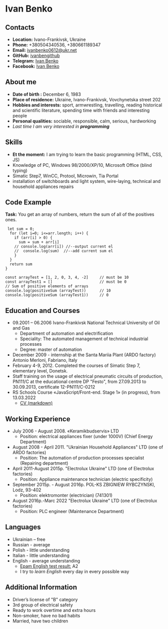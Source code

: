 # Ivan Benko
## Contacts
* **Location:** Ivano-Frankivsk, Ukraine
* **Phone:** +380504340536, +380661189347
*  **Email:** ivanbenko0612@ukr.net
* **GitHub:** [ivanbengithub](https://github.com/ivanbengithub)
* **Telegram:** [Ivan Benko](https://t.me/ivaben)
* **Facebook:** [Ivan Benko](https://www.facebook.com/ivan.benko.568)

## About me
* **Date of birth :** December 6, 1983
* **Place of residence:** Ukraine, Ivano-Frankivsk,  Vovchynetska street 202
* **Hobbies and interests:** sport, armwrestling, travelling, reading historical and scientific literature, spending time with friends and interesting people
* **Personal qualities:** sociable, responsible, calm, serious, hardworking
* *Last time I am very interested in **programming***

## Skills
* **Et the moment:** I am trying to learn the basic programming (HTML, CSS, JS)
* Knowledge of PC, Windows 98/2000/XP/10, Microsoft Office (blind typing)
* Simatic Step7, WinCC, Protool, Microwin, Tia Portal
* installation of switchboards and light system, wire-laying, technical and household appliances repairs

## Code Example
**Task:** You get an array of numbers, return the sum of all of the positives ones.

```function positiveSum(arr) {
 let sum = 0;
  for (let i=0; i<=arr.length; i++) {
    if (arr[i] > 0) {
      sum = sum + arr[i]
    // console.log(arr[i]) //--output current el
    //  console.log(sum)  //--add current sum el
    } 
  }
  return sum
}

const arrayTest = [1, 2, 0, 3, 4, -2]     // must be 10
const arrayTest1 = []                     // must be 0
// Sum of positive elements of arrays
console.log(positiveSum (arrayTest))      // 10
console.log(positiveSum (arrayTest1))     // 0
```
## Education and Courses
* 09.2001 – 06.2006 
Ivano-Frankivsk National Technical University of Oil and Gas
  * Department of automation and electrification 
  * Speciality: The automated management of technical industrial processes 
  * Degree: master of automation 
* December 2009 - internship at the Santa Mariia Plant (ARDO  factory) Antonio  Merloni, Fabriano, Italy 
* February 4-9, 2012. Completed the courses of Simatic Step 7, elementary level, Donetsk. 
* Staff training on the usage of electrical pneumatic  circuits of production, PN111/C at the educational centre DP "Festo", from 27.09.2013 to 30.09.2013, certificate  12-PN111/C-0212
* RS Schools Course «JavaScript/Front-end. Stage 1» (in progress), from 13.03.2022
  * [CV (markdown)](https://ivanbengithub.github.io/rsschool-cv/cv)

## Working Experience
* July 2006 - August 2008. 
«Keramikbudservis» LTD
  * Position: electrical appliances fixer (under 1000V) (Chief Energy Department)
* August 2008 - April 2011.
"Ukrainian Household Appliances" LTD (one of ARDO factories) 
  * Position: The automation of production processes specialist (Repairing department)
* April 2011-August 2015р.
"Electrolux Ukraine"  LTD (one of Electrolux factories)
  * Position: Appliance maintenance technician (electric specificity)
* September 2015p. - August 2016р.
POL-KS ZBIGNIEW RYBCZYNSKI, Lodz, 93-402
  * Position: elektromonter (electrician) (741301)
* August 2016р.-Marc 2022
"Electrolux Ukraine"  LTD (one of Electrolux factories)
  * Position: PLC engineer (Maintenance  Department)

## Languages
* Ukrainian – free 
* Russian - average
* Polish - little understanding
* Italian - little understanding
* English - average understanding
  * [Epam English test result:](https://examinator.epam.com/Main/PersonalAssignments/311826) A2
  * I try to *learn English* every day in every possible way

## Additional Information
* Driver’s license of "В" category
* 3rd group of electrical safety 
* Ready to work overtime and extra hours
* Non-smoker, have no bad habits
* Married, have two children
